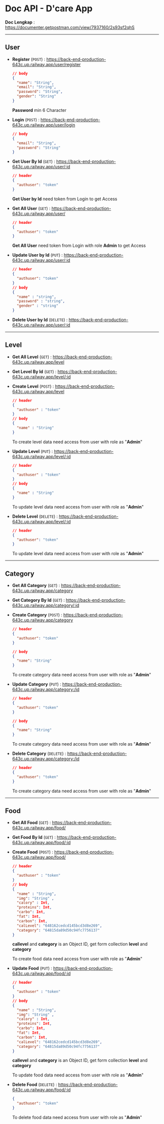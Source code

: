 # Doc API - D'care App

**Doc Lengkap** : https://documenter.getpostman.com/view/7937160/2s93sf2qhS

---

## User

- **Register** (`POST`) : https://back-end-production-643c.up.railway.app/user/register

  ```json
  // body
  {
    "name": "String",
    "email": "String",
    "password": "String",
    "gender": "String"
  }
  ```

  **Password** min 6 Character

- **Login** (`POST`) : https://back-end-production-643c.up.railway.app/user/login

  ```json
  // body
  {
    "email": "String",
    "password": "String"
  }
  ```

- **Get User By Id** (`GET`) : https://back-end-production-643c.up.railway.app/user/:id

  ```json
  // header
  {
    "authuser": "token"
  }
  ```

  **Get User by Id** need token from Login to get Access

- **Get All User** (`GET`) : https://back-end-production-643c.up.railway.app/user/

  ```json
  // header
  {
    "authuser": "token"
  }
  ```

  **Get All User** need token from Login with role **Admin** to get Access

- **Update User by Id** (`PUT`) : https://back-end-production-643c.up.railway.app/user/:id

  ```json
  // header
  {
    "authuser": "token"
  }
  // body
  {
    "name" : "string",
    "password" : "string",
    "gender" : "string"
  }
  ```

- **Delete User by Id** (`DELETE`) : https://back-end-production-643c.up.railway.app/user/:id

---

## Level

- **Get All Level** (`GET`) : https://back-end-production-643c.up.railway.app/level

- **Get Level By Id** (`GET`) : https://back-end-production-643c.up.railway.app/level/:id

- **Create Level** (`POST`) : https://back-end-production-643c.up.railway.app/level
  ```json
  // header
  {
    "authuser" : "token"
  }
  // body
  {
    "name" : "String"
  }
  ```
  To create level data need access from user with role as "**Admin**"
- **Update Level** (`PUT`) : https://back-end-production-643c.up.railway.app/level/:id

  ```json
  // header
  {
    "authuser" : "token"
  }
  // body
  {
    "name" : "String"
  }
  ```

  To update level data need access from user with role as "**Admin**"

- **Delete Level** (`DELETE`) : https://back-end-production-643c.up.railway.app/level/:id
  ```json
  // header
  {
    "authuser": "token"
  }
  ```
  To update level data need access from user with role as "**Admin**"

---

## Category

- **Get All Category** (`GET`) : https://back-end-production-643c.up.railway.app/category

- **Get Category By Id** (`GET`) : https://back-end-production-643c.up.railway.app/category/:id

- **Create Category** (`POST`) : https://back-end-production-643c.up.railway.app/category

  ```json
  // header
  {
    "authuser": "token"
  }

  // body
  {
    "name": "String"
  }
  ```

  To create category data need access from user with role as "**Admin**"

- **Update Category** (`PUT`) : https://back-end-production-643c.up.railway.app/category:/id

  ```json
  // header
  {
    "authuser": "token"
  }

  // body
  {
    "name": "String"
  }

  ```

  To create category data need access from user with role as "**Admin**"

- **Delete Category** (`DELETE`) : https://back-end-production-643c.up.railway.app/category:/id
  ```json
  // header
  {
    "authuser": "token"
  }
  ```
  To create category data need access from user with role as "**Admin**"

---

## Food

- **Get All Food** (`GET`) : https://back-end-production-643c.up.railway.app/food/

- **Get Food By Id** (`GET`) : https://back-end-production-643c.up.railway.app/food/:id

- **Create Food** (`POST`) : https://back-end-production-643c.up.railway.app/food/

  ```json
  // header
  {
    "authuser" : "token"
  }
  // body
  {
    "name" : "String",
    "img": "String" ,
    "calory" : Int,
    "proteins": Int,
    "carbo": Int,
    "fat": Int,
    "carbon": Int,
    "calLevel": "648162cedcd145bcd3d8e269",
    "category": "64815da89d50c94fc7756137"
  }
  ```

  **callevel** and **category** is an Object ID, get form collection **level** and **category**

  To create food data need access from user with role as "**Admin**"

- **Update Food** (`PUT`) : https://back-end-production-643c.up.railway.app/food/:id

  ```json
  // header
  {
    "authuser" : "token"
  }
  // body
  {
    "name" : "String",
    "img": "String" ,
    "calory" : Int,
    "proteins": Int,
    "carbo": Int,
    "fat": Int,
    "carbon": Int,
    "calLevel": "648162cedcd145bcd3d8e269",
    "category": "64815da89d50c94fc7756137"
  }
  ```

  **callevel** and **category** is an Object ID, get form collection **level** and **category**

  To update food data need access from user with role as "**Admin**"

- **Delete Food** (`DELETE`) : https://back-end-production-643c.up.railway.app/food/:id
  ```json
  {
    "authuser": "token"
  }
  ```
  To delete food data need access from user with role as "**Admin**"
